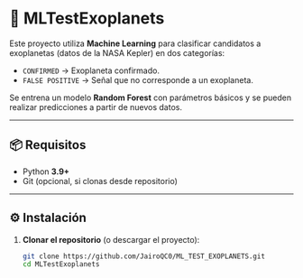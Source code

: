 # 🌌 MLTestExoplanets

Este proyecto utiliza **Machine Learning** para clasificar candidatos a exoplanetas (datos de la NASA Kepler) en dos categorías:  

- `CONFIRMED` → Exoplaneta confirmado.  
- `FALSE POSITIVE` → Señal que no corresponde a un exoplaneta.  

Se entrena un modelo **Random Forest** con parámetros básicos y se pueden realizar predicciones a partir de nuevos datos.  

---

## 📦 Requisitos

- Python **3.9+**  
- Git (opcional, si clonas desde repositorio)  

---

## ⚙️ Instalación

1. **Clonar el repositorio** (o descargar el proyecto):
   ```bash
   git clone https://github.com/JairoQC0/ML_TEST_EXOPLANETS.git
   cd MLTestExoplanets
   ```


